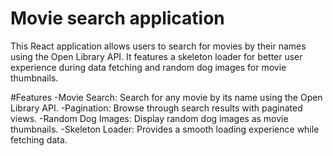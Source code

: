 # Movie search application

This React application allows users to search for movies by their names using the Open Library API. It features a skeleton loader for better user experience during data fetching and random dog images for movie thumbnails.

#Features
-Movie Search: Search for any movie by its name using the Open Library API.
-Pagination: Browse through search results with paginated views.
-Random Dog Images: Display random dog images as movie thumbnails.
-Skeleton Loader: Provides a smooth loading experience while fetching data.
